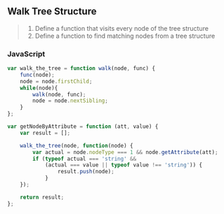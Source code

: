 ## Walk Tree Structure
> 1. Define a function that visits every node of the tree structure
> 2. Define a function to find matching nodes from a tree structure

### JavaScript
```javascript
var walk_the_tree = function walk(node, func) {
    func(node);
    node = node.firstChild;
    while(node){
        walk(node, func);
        node = node.nextSibling;
    }
};

var getNodeByAttribute = function (att, value) {
    var result = [];

    walk_the_tree(node, function(node) {
        var actual = node.nodeType === 1 && node.getAttribute(att);
        if (typeof actual === 'string' &&
            (actual === value || typeof value !== 'string')) {
                result.push(node);
            }
    });

    return result;
};

```